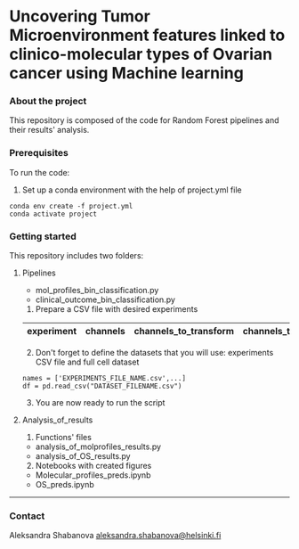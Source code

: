 # Uncovering Tumor Microenvironment features linked to clinico-molecular types of Ovarian cancer using Machine learning

### About the project
This repository is composed of the code for Random Forest pipelines and their results' analysis.

### Prerequisites

To run the code:
1. Set up a conda environment with the help of project.yml file

```
conda env create -f project.yml
conda activate project
```

### Getting started

This repository includes two folders:

1. Pipelines
   * mol_profiles_bin_classification.py 
   * clinical_outcome_bin_classification.py 
  
    1. Prepare a CSV file with desired experiments

    | experiment  | channels | channels_to_transform | channels_to_outliers | channels_to_scale | types_of_cells | classes_column | classes_types | therapies | scaling_type | best_parameters | balanced_acc_train | balanced_acc_test | f1_train | f1_test | most_predictive_features | eliminated_features | permutation_scores | random_seed |
    | :---:  | :---: | :---: | :---: | :---: | :---: | :---: | :---: | :---: | :---: | :---: | :---: | :---: | :---: | :---: | :---: | :---: | :---: | :---: |

    2. Don't forget to define the datasets that you will use: experiments CSV file and full cell dataset
    
    ```
    names = ['EXPERIMENTS_FILE_NAME.csv',...] 
    df = pd.read_csv("DATASET_FILENAME.csv")
    ```
    
    3. You are now ready to run the script

2. Analysis_of_results
   
   1. Functions' files
    * analysis_of_molprofiles_results.py 
    * analysis_of_OS_results.py
   
   2. Notebooks with created figures
    * Molecular_profiles_preds.ipynb
    * OS_preds.ipynb

***

### Contact
Aleksandra Shabanova aleksandra.shabanova@helsinki.fi
